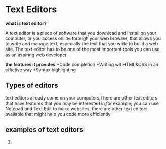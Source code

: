 # Text Editors 
**what is text editor?**

A text editor is a piece of software that you download and install on
your computer, or you access online through your web browser, that
allows you to write and manage text, especially the text that you write
to build a web site. The text editor has to be one of the most
important tools you can use as an aspiring web developer

**the features it provides**
*Code completion 
*Writing wit HTML&CSS in an effictive way 
*Syntax highlighting

## Types of editors 

text editors already come on your computers,There are other text
editors that have features that you may be interested in,for example; you can use Notepad and Text Edit to make websites,
there are other text editors available that might help you code more
efficiently
## examples of text editors 
1. 
